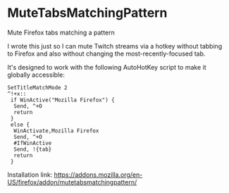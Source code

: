 # MuteTabsMatchingPattern
Mute Firefox tabs matching a pattern

I wrote this just so I can mute Twitch streams via a hotkey without tabbing to Firefox and also without changing the most-recently-focused tab.

It's designed to work with the following AutoHotKey script to make it globally accessible:

```autohotkey
SetTitleMatchMode 2
^!+x::
 if WinActive("Mozilla Firefox") {
  Send, ^+O
  return
 }
 else {
  WinActivate,Mozilla Firefox
  Send, ^+O
  #IfWinActive
  Send, !{tab}
  return
 }
 ```

Installation link: https://addons.mozilla.org/en-US/firefox/addon/mutetabsmatchingpattern/
